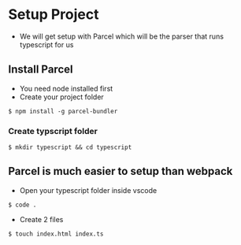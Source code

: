 # Setup Project
* We will get setup with Parcel which will be the parser that runs typescript for us

## Install Parcel
* You need node installed first
* Create your project folder

`$ npm install -g parcel-bundler`

### Create typscript folder
`$ mkdir typescript && cd typescript`

## Parcel is much easier to setup than webpack
* Open your typescript folder inside vscode

`$ code .`

* Create 2 files

`$ touch index.html index.ts`


